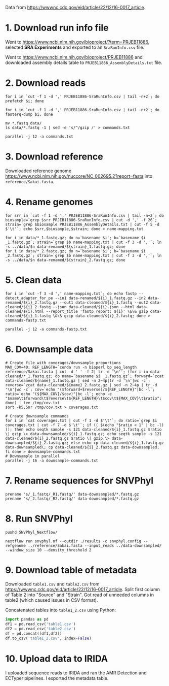 Data from <https://wwwnc.cdc.gov/eid/article/22/12/16-0017_article>.

# 1. Download run info file

Went to <https://www.ncbi.nlm.nih.gov/bioproject/?term=PRJEB11886>, selected **SRA Experiments** and exported to an `SraRunInfo.csv` file.

Went to <https://www.ncbi.nlm.nih.gov/bioproject/PRJEB11886> and downloaded assembly details table to `PRJEB11886_AssemblyDetails.txt` file.

# 2. Download reads

```
for i in `cut -f 1 -d ',' PRJEB11886-SraRunInfo.csv | tail -n+2`; do prefetch $i; done

for i in `cut -f 1 -d ',' PRJEB11886-SraRunInfo.csv | tail -n+2`; do fasterq-dump $i; done

mv *.fastq data/
ls data/*.fastq -1 | sed -e 's/^/gzip /' > commands.txt

parallel -j 12 -a commands.txt
```

# 3. Download reference

Downloaded reference genome <https://www.ncbi.nlm.nih.gov/nuccore/NC_002695.2?report=fasta> into `reference/Sakai.fasta`.

# 4. Rename genomes

```
for srr in `cut -f 1 -d ',' PRJEB11886-SraRunInfo.csv | tail -n+2`; do biosample=`grep $srr PRJEB11886-SraRunInfo.csv | cut -d ',' -f 26`; strain=`grep $biosample PRJEB11886_AssemblyDetails.txt | cut -f 5 -d $'\t'`; echo $srr,$biosample,$strain; done > name-mapping.txt

for i in data/*_1.fastq.gz; do n=`basename $i`; b=`basename $i _1.fastq.gz`; strain=`grep $b name-mapping.txt | cut -f 3 -d ','`; ln -s ../data/$n data-renamed/${strain}_1.fastq.gz; done
for i in data/*_2.fastq.gz; do n=`basename $i`; b=`basename $i _2.fastq.gz`; strain=`grep $b name-mapping.txt | cut -f 3 -d ','`; ln -s ../data/$n data-renamed/${strain}_2.fastq.gz; done
```

# 5. Clean data

```
for i in `cut -f 3 -d ',' name-mapping.txt`; do echo fastp --detect_adapter_for_pe --in1 data-renamed/${i}_1.fastq.gz --in2 data-renamed/${i}_2.fastq.gz --out1 data-cleaned/${i}_1.fastq --out2 data-cleaned/${i}_2.fastq --json data-cleaned/${i}.json --html data-cleaned/${i}.html --report_title 'fastp report: ${i}' \&\& gzip data-cleaned/${i}_1.fastq \&\& gzip data-cleaned/${i}_2.fastq; done > commands-fastp.txt

parallel -j 12 -a commands-fastp.txt
```

# 6. Downsample data

```
# Create file with coverages/downsample proportions
MAX_COV=40; REF_LENGTH=`conda run -n bioperl bp_seq_length reference/Sakai.fasta | cut -d ' ' -f 2| tr -d '\n'`; (for i in data-cleaned/*_1.fastq.gz; do name=`basename $i _1.fastq.gz`; forward=`zcat data-cleaned/${name}_1.fastq.gz | sed -n 2~4p|tr -d '\n'|wc -c`; reverse=`zcat data-cleaned/${name}_2.fastq.gz | sed -n 2~4p | tr -d '\n'|wc -c`; cov=`echo "($forward+$reverse)/${REF_LENGTH}"|bc -l`; ratio=`echo "(${MAX_COV}/$cov)"|bc -l`; echo -e "$name\t$forward\t$reverse\t${REF_LENGTH}\t$cov\t${MAX_COV}\t$ratio"; done) | tee /tmp/cov.txt
sort -k5,5nr /tmp/cov.txt > coverages.txt

# Create downsample commands
for i in `cat coverages.txt | cut -f 1 -d $'\t'`; do ratio=`grep $i coverages.txt | cut -f 7 -d $'\t'`; if (( $(echo "$ratio < 1" | bc -l) )); then echo seqtk sample -s 121 data-cleaned/${i}_1.fastq.gz $ratio \| gzip \> data-downsampled/${i}_1.fastq.gz; echo seqtk sample -s 121 data-cleaned/${i}_2.fastq.gz $ratio \| gzip \> data-downsampled/${i}_2.fastq.gz; else echo cp data-cleaned/${i}_1.fastq.gz data-downsampled\; cp data-cleaned/${i}_2.fastq.gz data-downsampled; fi done > downsample-commands.txt
# Downsample in parallel
parallel -j 16 -a downsample-commands.txt
```

# 7. Rename sequences for SNVPhyl

```
prename 's/_1.fastq/_R1.fastq/' data-downsampled/*.fastq.gz
prename 's/_2.fastq/_R2.fastq/' data-downsampled/*.fastq.gz
```

# 8. Run SNVPhyl

```
pushd SNVPhyl_Nextflow/

nextflow run snvphyl.nf --outdir ./results -c snvphyl.config --refgenome ../reference/Sakai.fasta --input_reads ../data-downsampled/ --window_size 10 --density_threshold 2
```

# 9. Download table of metadata

Downloaded `table1.csv` and `table2.csv` from <https://wwwnc.cdc.gov/eid/article/22/12/16-0017_article>. Split first column of Table 2 into "Source" and "Strain". Got read of unneeded columns in table2 (which caused issues in CSV format).

Concatenated tables into `table1_2.csv` using Python:

```python
import pandas as pd
df1 = pd.read_csv('table1.csv')
df2 = pd.read_csv('table2.csv')
df = pd.concat([df1,df2])
df.to_csv('table1_2.csv', index=False)
```

# 10. Upload data to IRIDA

I uploaded sequence reads to IRIDA and ran the AMR Detection and ECTyper pipelines. I exported the metadata table.
